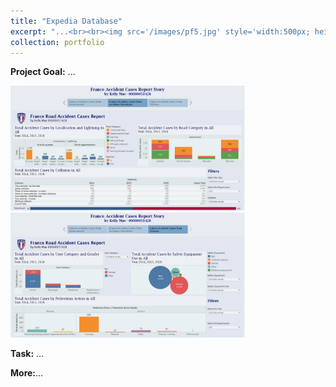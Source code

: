 ```yaml
---
title: "Expedia Database"
excerpt: "...<br><br><img src='/images/pf5.jpg' style='width:500px; height: 250px'>"
collection: portfolio
---
```


**Project Goal:** ...

<img src='/images/pf5.1.jpg' style= 'width:375px; height:200px'> <img src='/images/pf5.2.jpg' style= 'width:375px; height:200px'>

**Task:** ...

**More:**...
